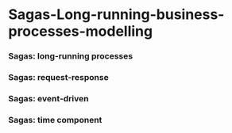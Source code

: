 # Sagas-Long-running-business-processes-modelling
### Sagas: long-running processes
### Sagas: request-response
### Sagas: event-driven
### Sagas: time component
